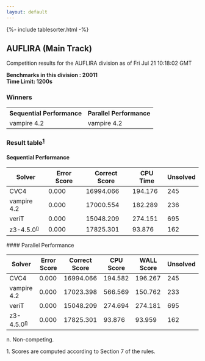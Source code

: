 ```yaml
---
layout: default
---
```

{%- include tablesorter.html -%}

##  AUFLIRA (Main Track)

Competition results for the AUFLIRA division as of Fri Jul 21 10:18:02 GMT

**Benchmarks in this division : 20011** 
<br/>
**Time Limit: 1200s**

### Winners
<table>
<tr>
<th class="center">Sequential Performance</th>
<th class="center">Parallel Performance</th>
</tr>
<tr class="center">
<td>vampire 4.2</td>
<td>vampire 4.2</td>
</tr>
</table>

### Result table<sup><a href="#fn1">1</a></sup>

#### Sequential Performance
<table id="sequential" class="result sorted">
<thead>
<tr>
<th class="center">Solver</th>
<th class="center">Error Score</th>
<th class="center">Correct Score</th>
<th class="center">CPU Time</th>
<th class="center">Unsolved</th>
</tr>
</thead>
<tr>
<td>CVC4</td>
<td class="right">0.000</td>
<td class="right">16994.066</td>
<td class="right">194.176</td>
<td class="right">245</td>
</tr>
<tr>
<td>vampire 4.2</td>
<td class="right">0.000</td>
<td class="right">17000.554</td>
<td class="right">182.289</td>
<td class="right">236</td>
</tr>
<tr>
<td>veriT</td>
<td class="right">0.000</td>
<td class="right">15048.209</td>
<td class="right">274.151</td>
<td class="right">695</td>
</tr>
<tr>
<td>z3-4.5.0<SUP><a href="#fn">n</a></SUP>
</td>
<td class="right">0.000</td>
<td class="right">17825.301</td>
<td class="right">93.876</td>
<td class="right">162</td>
</tr>

</table>
#### Parallel Performance
<table id="parallel" class="result sorted">
<thead>
<tr>
<th class="center">Solver</th>
<th class="center">Error Score</th>
<th class="center">Correct Score</th>
<th class="center">CPU Score</th>
<th class="center">WALL Score</th>
<th class="center">Unsolved</th>
</tr>
</thead>
<tr>
<td>CVC4</td>
<td class="right">0.000</td>
<td class="right">16994.066</td>
<td class="right">194.582</td>
<td class="right">196.267</td>
<td class="right">245</td>
</tr>
<tr>
<td>vampire 4.2</td>
<td class="right">0.000</td>
<td class="right">17023.398</td>
<td class="right">566.569</td>
<td class="right">150.762</td>
<td class="right">233</td>
</tr>
<tr>
<td>veriT</td>
<td class="right">0.000</td>
<td class="right">15048.209</td>
<td class="right">274.694</td>
<td class="right">274.181</td>
<td class="right">695</td>
</tr>
<tr>
<td>z3-4.5.0<SUP><a href="#fn">n</a></SUP>
</td>
<td class="right">0.000</td>
<td class="right">17825.301</td>
<td class="right">93.876</td>
<td class="right">93.959</td>
<td class="right">162</td>
</tr>
</table>
<span id="fn"> n. Non-competing.</span>

<span id="fn1"> 1. Scores are computed according to Section 7 of the rules.</span>


